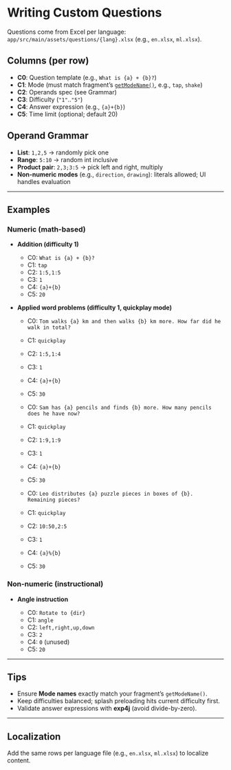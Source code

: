 

# Writing Custom Questions

Questions come from Excel per language: `app/src/main/assets/questions/{lang}.xlsx` (e.g., `en.xlsx`, `ml.xlsx`).

## Columns (per row)

* **C0**: Question template (e.g., `What is {a} + {b}?`)
* **C1**: Mode (must match fragment’s [`getModeName()`](cci:1://file:///home/shadilrayyan/AndroidStudioProjects/MathsMathra/app/src/main/java/com/zendalona/zmantra/core/base/BaseGameFragment.kt:230:4-230:48), e.g., `tap`, `shake`)
* **C2**: Operands spec (see Grammar)
* **C3**: Difficulty (`"1"`..`"5"`)
* **C4**: Answer expression (e.g., `{a}+{b}`)
* **C5**: Time limit (optional; default 20)

## Operand Grammar

* **List**: `1,2,5` → randomly pick one
* **Range**: `5:10` → random int inclusive
* **Product pair**: `2,3;3:5` → pick left and right, multiply
* **Non-numeric modes** (e.g., `direction`, `drawing`): literals allowed; UI handles evaluation

---

## Examples

### Numeric (math-based)

* **Addition (difficulty 1)**

  * C0: `What is {a} + {b}?`
  * C1: `tap`
  * C2: `1:5,1:5`
  * C3: `1`
  * C4: `{a}+{b}`
  * C5: `20`

* **Applied word problems (difficulty 1, quickplay mode)**

  * C0: `Tom walks {a} km and then walks {b} km more. How far did he walk in total?`

  * C1: `quickplay`

  * C2: `1:5,1:4`

  * C3: `1`

  * C4: `{a}+{b}`

  * C5: `30`

  * C0: `Sam has {a} pencils and finds {b} more. How many pencils does he have now?`

  * C1: `quickplay`

  * C2: `1:9,1:9`

  * C3: `1`

  * C4: `{a}+{b}`

  * C5: `30`

  * C0: `Leo distributes {a} puzzle pieces in boxes of {b}. Remaining pieces?`

  * C1: `quickplay`

  * C2: `10:50,2:5`

  * C3: `1`

  * C4: `{a}%{b}`

  * C5: `30`

### Non-numeric (instructional)

* **Angle instruction**

  * C0: `Rotate to {dir}`
  * C1: `angle`
  * C2: `left,right,up,down`
  * C3: `2`
  * C4: `0` (unused)
  * C5: `20`

---

## Tips

* Ensure **Mode names** exactly match your fragment’s `getModeName()`.
* Keep difficulties balanced; splash preloading hits current difficulty first.
* Validate answer expressions with **exp4j** (avoid divide-by-zero).

---

## Localization

Add the same rows per language file (e.g., `en.xlsx`, `ml.xlsx`) to localize content.


